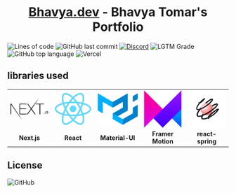 <h1 align="center"><a href="https://bhavya.dev">Bhavya.dev</a> - Bhavya Tomar's Portfolio</h1>

![Lines of code](https://img.shields.io/tokei/lines/github/BhavyaCodes/portfolio?style=flat-square) ![GitHub last commit](https://img.shields.io/github/last-commit/BhavyaCodes/portfolio?style=flat-square&logo=github) <a href="https://discord.gg/az7Au3ZDGW">![Discord](https://img.shields.io/discord/686069011481362462?logo=discord&style=flat-square)</a> ![LGTM Grade](https://img.shields.io/lgtm/grade/javascript/github/BhavyaCodes/portfolio?logo=LGTM&style=flat-square) ![GitHub top language](https://img.shields.io/github/languages/top/BhavyaCodes/portfolio?logo=typescript&logoColor=white&style=flat-square) ![Vercel](https://therealsujitk-vercel-badge.vercel.app/?style=flat-square&app=portfolio-git-main-juggernaut9)

<h2>libraries used</h2>

<table>
  <tr>
    <td align="center"> <img align="center" src="/public/assets/icons/nextjs.svg" alt="nextjs logo" width="100" /></td>
		<td align="center"> <img align="center" src="/public/assets/icons/react.png" alt="react logo" width="100" /></td>
		<td align="center"> <img align="center" src="/public/assets/icons/materialui.svg" alt="material-ui logo" width="100" /></td>
		<td align="center"> <img align="center" src="/public/assets/icons/framer.png" alt="framer-motion logo" width="100" /></td>
		<td align="center"> <img align="center" src="/public/assets/icons/react-spring.svg" alt="react-spring logo" width="100" /></td>
  </tr> 
   <tr>
      <td align="center"><b> Next.js </b></td>
			<td align="center"><b> React </b></td>
			<td align="center"><b> Material-UI </b></td>
			<td align="center"><b> Framer Motion </b></td>
			<td align="center"><b> react-spring </b></td>
  </tr>
</table>

<h2>License</h2>

![GitHub](https://img.shields.io/github/license/BhavyaCodes/portfolio?style=flat-square)

<!-- # TypeScript Next.js example

This is a really simple project that shows the usage of Next.js with TypeScript.

## Deploy your own

Deploy the example using [Vercel](https://vercel.com?utm_source=github&utm_medium=readme&utm_campaign=next-example):

[![Deploy with Vercel](https://vercel.com/button)](https://vercel.com/new/git/external?repository-url=https://github.com/vercel/next.js/tree/canary/examples/with-typescript&project-name=with-typescript&repository-name=with-typescript)

## How to use it?

Execute [`create-next-app`](https://github.com/vercel/next.js/tree/canary/packages/create-next-app) with [npm](https://docs.npmjs.com/cli/init) or [Yarn](https://yarnpkg.com/lang/en/docs/cli/create/) to bootstrap the example:

```bash
npx create-next-app --example with-typescript with-typescript-app
# or
yarn create next-app --example with-typescript with-typescript-app
```

Deploy it to the cloud with [Vercel](https://vercel.com/new?utm_source=github&utm_medium=readme&utm_campaign=next-example) ([Documentation](https://nextjs.org/docs/deployment)).

## Notes

This example shows how to integrate the TypeScript type system into Next.js. Since TypeScript is supported out of the box with Next.js, all we have to do is to install TypeScript.

```
npm install --save-dev typescript
```

To enable TypeScript's features, we install the type declarations for React and Node.

```
npm install --save-dev @types/react @types/react-dom @types/node
```

When we run `next dev` the next time, Next.js will start looking for any `.ts` or `.tsx` files in our project and builds it. It even automatically creates a `tsconfig.json` file for our project with the recommended settings.

Next.js has built-in TypeScript declarations, so we'll get autocompletion for Next.js' modules straight away.

A `type-check` script is also added to `package.json`, which runs TypeScript's `tsc` CLI in `noEmit` mode to run type-checking separately. You can then include this, for example, in your `test` scripts. -->
